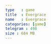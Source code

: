 ```yaml
---
type   : game
title  : Evergrace
name   : Evergrace
categories: [game]
telegram : 498
size : 684 MB
---
```



